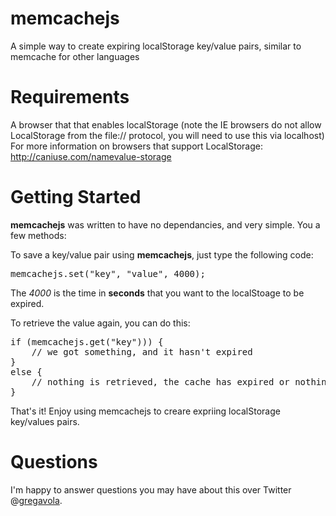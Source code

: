 memcachejs
==========

A simple way to create expiring localStorage key/value pairs, similar to memcache for other languages

# Requirements
A browser that that enables localStorage (note the IE browsers do not allow LocalStorage from the file:// protocol, you will need to use this via localhost)<br />
For more information on browsers that support LocalStorage: <a href="http://caniuse.com/namevalue-storage" target="_blank">http://caniuse.com/namevalue-storage</a><br />


# Getting Started
**memcachejs** was written to have no dependancies, and very simple. You a few methods:<br />

To save a key/value pair using **memcachejs**, just type the following code:
<pre>
memcachejs.set("key", "value", 4000);
</pre>

The *4000* is the time in **seconds** that you want to the localStoage to be expired.<br />

To retrieve the value again, you can do this:<br />

<pre>
if (memcachejs.get("key"))) {
	// we got something, and it hasn't expired
}
else {
	// nothing is retrieved, the cache has expired or nothing was set there
}
</pre>

That's it! Enjoy using memcachejs to creare expriing localStorage key/values pairs.<br />

# Questions
I'm happy to answer questions you may have about this over Twitter @<a href="http://twitter.com/gregavola">gregavola</a>.